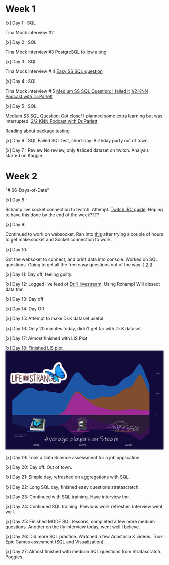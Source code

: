 # Week 1

[x] Day 1 : SQL

Tina Mock interview #2

[x] Day 2 : SQL

Tina Mock interview #3
PostgreSQL follow along

[x] Day 3 : SQL

Tina Mock interview # 4
[Easy SS SQL question](https://platform.stratascratch.com/coding-question?id=10061&python=)

[x] Day 4 : SQL

Tina Mock interview # 5
[Medium SS SQL Question: I failed it](https://platform.stratascratch.com/coding-question?id=10285&python=)
[1/2 KNN Podcast with Dr.Parlett](https://www.youtube.com/watch?v=1PctFrquj9w&t=2204s)


[x] Day 5 : SQL

[Medium SS SQL Question: Got close!](https://platform.stratascratch.com/coding-question?id=10064&python=)
I planned some extra learning but was interrupted. 
[2/2 KNN Podcast with Dr.Parlett](https://www.youtube.com/watch?v=1PctFrquj9w&t=2204s)

[Reading about package testing](https://kbroman.org/pkg_primer/pages/tests.html)


[x] Day 6 : SQL
Failed SQL test, short day. Birthday party out of town. 

[x] Day 7 : Review
No review, only #sliced dataset on twitch. Analysis started on Kaggle. 



# Week 2
"# 66-Days-of-Data" 

[x] Day 8 :

Rchamp live socket connection to twitch. Attempt. 
[Twitch IRC guide](https://dev.twitch.tv/docs/irc/guide). 
Hoping to have this done by the end of the week????


[x] Day 9: 

Continued to work on websocket. 
Ran into [this](https://rdrr.io/github/rstudio/R-Websockets/man/websocket.html) after trying a couple of hours to get make.socket and Socket connection to work. 


[x] Day 10:

Got the websoket to connect, and print data into console. 
Worked on SQL questions. Going to get all the free easy questions out of the way. 
[1](https://platform.stratascratch.com/coding-question?id=10308&python=)
[2](https://platform.stratascratch.com/coding-question?id=10299&python=) 
[3](https://platform.stratascratch.com/coding-question?id=10046&python=)

[x] Day 11:
Day off, feeling guilty. 

[x] Day 12:
Logged live feed of [Dr.K livestream](https://www.twitch.tv/videos/1088612561). Using Rchamp! Will dissect data tmr. 

[x] Day 13: 
Day off

[x] Day 14:
Day Off

[x] Day 15:
Attempt to make Dr.K dataset useful. 

[x] Day 16:
Only 20 minutes today, didn't get far with Dr.K dataset. 

[x] Day 17:
Almost finished with LIS Plot

[x] Day 18:
Finished LIS plot
![plot](https://github.com/mowgl-i/Cool-Vis/blob/main/lisplot.png)

[x] Day 19:
Took a Data Science assessment for a job application

[x] Day 20:
Day off. Out of town. 

[x] Day 21:
Simple day, refreshed on aggregations with SQL. 

[x] Day 22:
Long SQL day, finished easy questions stratascratch. 

[x] Day 23:
Continued with SQL training. 
Have interview tmr. 

[x] Day 24:
Continued SQL training.
Previous work refresher.
Interview went well. 

[x] Day 25:
Finished MODE SQL lessons, completed a few more medium questions. 
Another on the fly interview today, went well I believe. 

[x] Day 26:
Did more SQL practice. Watched a few Anastasia K videos. Took Epic Games assesment (SQL and Visualization). 


[x] Day 27:
Almost finished with medium SQL questions from Stratascratch. Poggies. 
